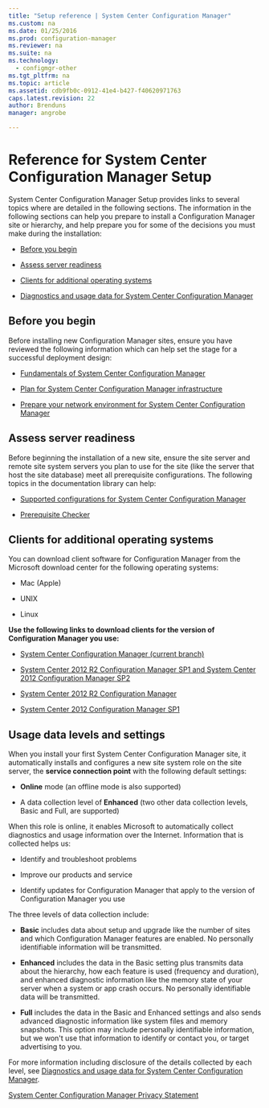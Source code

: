 ```yaml
---
title: "Setup reference | System Center Configuration Manager"
ms.custom: na
ms.date: 01/25/2016
ms.prod: configuration-manager
ms.reviewer: na
ms.suite: na
ms.technology:
  - configmgr-other
ms.tgt_pltfrm: na
ms.topic: article
ms.assetid: cdb9fb0c-0912-41e4-b427-f40620971763
caps.latest.revision: 22
author: Brendunsmanager: angrobe

---
```

# Reference for System Center Configuration Manager Setup
System Center Configuration Manager Setup provides links to several topics where are detailed in the following sections. The information in the following sections can help you prepare  to install a Configuration Manager site or hierarchy, and help prepare you for some of the decisions you must make during the installation:  

-   [Before you begin](#bkmk_start)  

-   [Assess server readiness](#bkmk_assess)  

-   [Clients for additional operating systems](#bkmk_Addclients)  

-   [Diagnostics and usage data for System Center Configuration Manager](../../../../core/plan-design/diagnostics/diagnostics-and-usage-data.md)  

##  <a name="bkmk_start"></a> Before you begin  
 Before installing new Configuration Manager sites, ensure you have reviewed the following information which can help set the stage for a successful deployment design:  

-   [Fundamentals of System Center Configuration Manager](../../../../core/understand/fundamentals.md)  

-   [Plan for System Center Configuration Manager infrastructure](../Topic/Plan%20for%20System%20Center%20Configuration%20Manager%20infrastructure.md)  

-   [Prepare your network environment for System Center Configuration Manager](../Topic/Prepare%20your%20network%20environment%20for%20System%20Center%20Configuration%20Manager.md)  

##  <a name="bkmk_assess"></a> Assess server readiness  
 Before beginning the installation of a new site, ensure the site server and remote site system servers you plan to use for the site (like the server that host the site database) meet all  prerequisite configurations. The following topics in the documentation library can help:  

-   [Supported configurations for System Center Configuration Manager](../../../../core/plan-design/configs/supported-configurations.md)  

-   [Prerequisite Checker](https://technet.microsoft.com/library/mt590813.aspx#bkmk_PreqChk)  

##  <a name="bkmk_Addclients"></a> Clients for additional operating systems  
 You can download client software for Configuration Manager from the Microsoft download center for the following operating systems:  

-   Mac   (Apple)  

-   UNIX  

-   Linux  

**Use the following links to download clients for the version of Configuration Manager you use:**  

-   [System Center Configuration Manager (current branch)](http://www.microsoft.com/download/details.aspx?id=47719)  

-   [System Center 2012 R2 Configuration Manager SP1 and System Center 2012 Configuration Manager SP2](http://go.microsoft.com/fwlink/?LinkID=626550)  

-   [System Center 2012 R2 Configuration Manager](http://go.microsoft.com/fwlink/?LinkID=316448)  

-   [System Center 2012 Configuration Manager SP1](http://www.microsoft.com/en-pk/download/details.aspx?id=36212)  

##  <a name="bkmk_usage"></a> Usage data levels and settings  
When you install your first System Center Configuration Manager site, it automatically installs and configures a new site system role on the site server, the **service connection point** with the following default settings:  

-   **Online** mode   (an offline mode is also supported)  

-   A data collection level of **Enhanced** (two other data collection levels, Basic and Full, are supported)  

When this role is online, it enables Microsoft to automatically collect diagnostics and usage information over the Internet. Information that is collected helps us:  

-   Identify and troubleshoot problems  

-   Improve our products and service  

-   Identify updates for Configuration Manager that apply to the version of Configuration Manager you use  

The three levels of data collection include:  

-   **Basic** includes data about setup and upgrade like the number of sites and which Configuration Manager features are enabled. No personally identifiable information will be transmitted.  

-   **Enhanced** includes the data in the Basic setting plus transmits data about the hierarchy, how each feature is used (frequency and duration), and enhanced diagnostic information like the memory state of your server when a system or app crash occurs. No personally identifiable data will be transmitted.  

-   **Full** includes the data in the Basic and Enhanced settings and also sends advanced diagnostic information like system files and memory snapshots. This option may include personally identifiable information, but we won't use that information to identify or contact you, or target advertising to you.  

For more information including disclosure of the details collected by each level, see [Diagnostics and usage data for System Center Configuration Manager](../../../../core/plan-design/diagnostics/diagnostics-and-usage-data.md).  

[System Center Configuration Manager Privacy Statement](http://go.microsoft.com/fwlink/?LinkID=626527)
